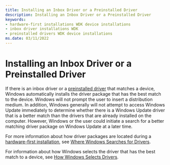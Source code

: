 ```yaml
---
title: Installing an Inbox Driver or a Preinstalled Driver
description: Installing an Inbox Driver or a Preinstalled Driver
keywords:
- hardware-first installations WDK device installations
- inbox driver installations WDK
- preinstalled drivers WDK device installations
ms.date: 03/11/2022
---
```


# Installing an Inbox Driver or a Preinstalled Driver

If there is an inbox driver or a [preinstalled driver](preinstalling-driver-packages.md) that matches a device, Windows automatically installs the driver package that has the best match to the device. Windows will not prompt the user to insert a distribution medium. In addition, Windows generally will not attempt to access Windows Update immediately to determine whether there is a Windows Update driver that is a better match than the drivers that are already installed on the computer. However, Windows or the user could initiate a search for a better matching driver package on Windows Update at a later time.

For more information about how driver packages are located during a [hardware-first installation](hardware-first-installation.md), see [Where Windows Searches for Drivers](./how-windows-selects-a-driver-for-a-device.md).

For information about how Windows selects the driver that has the best match to a device, see [How Windows Selects Drivers](./how-windows-selects-a-driver-for-a-device.md).

